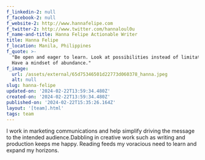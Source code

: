 ```yaml
---
f_linkedin-2: null
f_facebook-2: null
f_website-2: http://www.hannafelipe.com
f_twitter-2: http://www.twitter.com/hannaloul0u
f_name-and-title: Hanna Felipe Actionable Writer
title: Hanna Felipe
f_location: Manila, Philippines
f_quote: >-
  "Be open and eager to learn. Look at possibilities instead of limitations.
  Have a mindset of abundance."
f_image:
  url: /assets/external/65d75346501d22773d060378_hanna.jpeg
  alt: null
slug: hanna-felipe
updated-on: '2024-02-22T13:59:34.480Z'
created-on: '2024-02-22T13:59:34.480Z'
published-on: '2024-02-22T15:35:26.164Z'
layout: '[team].html'
tags: team
---
```


I work in marketing communications and help simplify driving the message to the intended audience.Dabbling in creative work such as writing and production keeps me happy. Reading feeds my voracious need to learn and expand my horizons.
